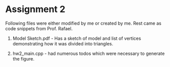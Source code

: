 # Assignment 2

Following files were either modified by me or created by me. Rest came as code snippets from Prof. Rafael.

1) Model Sketch.pdf - Has a sketch of model and list of vertices demonstrating how it was divided into triangles.

2) hw2_main.cpp - had numerous todos which were necessary to generate the figure.
